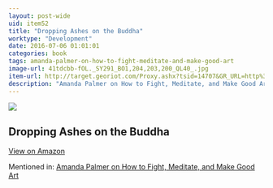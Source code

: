 ```yaml
---
layout: post-wide
uid: item52
title: "Dropping Ashes on the Buddha"
worktype: "Development"
date: 2016-07-06 01:01:01
categories: book
tags: amanda-palmer-on-how-to-fight-meditate-and-make-good-art
image-url: 41tdcbb-fOL._SY291_BO1,204,203,200_QL40_.jpg
item-url: http://target.georiot.com/Proxy.ashx?tsid=14707&GR_URL=http%3A%2F%2Fwww.amazon.com%2FDropping-Ashes-Buddha-Teachings-Master%2Fdp%2F0802130526%2F
description: "Amanda Palmer on How to Fight, Meditate, and Make Good Art"
---
```

<a href="http://target.georiot.com/Proxy.ashx?tsid=14707&GR_URL=http%3A%2F%2Fwww.amazon.com%2FDropping-Ashes-Buddha-Teachings-Master%2Fdp%2F0802130526%2F" target="blank"><img src="../../../../img/thumbs/41tdcbb-fOL._SY291_BO1,204,203,200_QL40_.jpg" class="prod-img"></a>
<h2>Dropping Ashes on the Buddha</h2>
<p><a class="btn btn-primary" href="http://target.georiot.com/Proxy.ashx?tsid=14707&GR_URL=http%3A%2F%2Fwww.amazon.com%2FDropping-Ashes-Buddha-Teachings-Master%2Fdp%2F0802130526%2F" target="blank">View on Amazon</a><p>
<p>Mentioned in: <a href="http://fourhourworkweek.com/2015/03/30/amanda-palmer/" target="blank">Amanda Palmer on How to Fight, Meditate, and Make Good Art</a></p>

